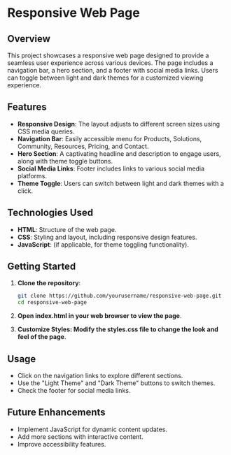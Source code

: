 # Responsive Web Page

## Overview
This project showcases a responsive web page designed to provide a seamless user experience across various devices. The page includes a navigation bar, a hero section, and a footer with social media links. Users can toggle between light and dark themes for a customized viewing experience.

## Features
- **Responsive Design**: The layout adjusts to different screen sizes using CSS media queries.
- **Navigation Bar**: Easily accessible menu for Products, Solutions, Community, Resources, Pricing, and Contact.
- **Hero Section**: A captivating headline and description to engage users, along with theme toggle buttons.
- **Social Media Links**: Footer includes links to various social media platforms.
- **Theme Toggle**: Users can switch between light and dark themes with a click.

## Technologies Used
- **HTML**: Structure of the web page.
- **CSS**: Styling and layout, including responsive design features.
- **JavaScript**: (if applicable, for theme toggling functionality).

## Getting Started
1. **Clone the repository**:
   ```bash
   git clone https://github.com/yourusername/responsive-web-page.git
   cd responsive-web-page
2. **Open index.html in your web browser to view the page**.

3. **Customize Styles: Modify the styles.css file to change the look and feel of the page**.

## Usage
- Click on the navigation links to explore different sections.
- Use the "Light Theme" and "Dark Theme" buttons to switch themes.
- Check the footer for social media links.

## Future Enhancements
- Implement JavaScript for dynamic content updates.
- Add more sections with interactive content.
- Improve accessibility features.

